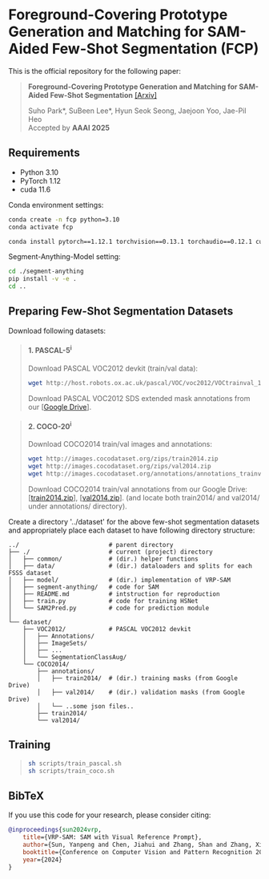 # Foreground-Covering Prototype Generation and Matching for SAM-Aided Few-Shot Segmentation (FCP)
This is the official repository for the following paper:
> **Foreground-Covering Prototype Generation and Matching for SAM-Aided Few-Shot Segmentation** [[Arxiv]](https://www.arxiv.org/abs/2501.00752)
> 
> Suho Park*, SuBeen Lee*, Hyun Seok Seong, Jaejoon Yoo, Jae-Pil Heo\
> Accepted by **AAAI 2025**


## Requirements

- Python 3.10
- PyTorch 1.12
- cuda 11.6

Conda environment settings:
```bash
conda create -n fcp python=3.10
conda activate fcp

conda install pytorch==1.12.1 torchvision==0.13.1 torchaudio==0.12.1 cudatoolkit=11.6 -c pytorch -c conda-forge
```

Segment-Anything-Model setting:
```bash
cd ./segment-anything
pip install -v -e .
cd ..
```

## Preparing Few-Shot Segmentation Datasets
Download following datasets:

> #### 1. PASCAL-5<sup>i</sup>
> Download PASCAL VOC2012 devkit (train/val data):
> ```bash
> wget http://host.robots.ox.ac.uk/pascal/VOC/voc2012/VOCtrainval_11-May-2012.tar
> ```
> Download PASCAL VOC2012 SDS extended mask annotations from our [[Google Drive](https://drive.google.com/file/d/10zxG2VExoEZUeyQl_uXga2OWHjGeZaf2/view?usp=sharing)].

> #### 2. COCO-20<sup>i</sup>
> Download COCO2014 train/val images and annotations: 
> ```bash
> wget http://images.cocodataset.org/zips/train2014.zip
> wget http://images.cocodataset.org/zips/val2014.zip
> wget http://images.cocodataset.org/annotations/annotations_trainval2014.zip
> ```
> Download COCO2014 train/val annotations from our Google Drive: [[train2014.zip](https://drive.google.com/file/d/1cwup51kcr4m7v9jO14ArpxKMA4O3-Uge/view?usp=sharing)], [[val2014.zip](https://drive.google.com/file/d/1PNw4U3T2MhzAEBWGGgceXvYU3cZ7mJL1/view?usp=sharing)].
> (and locate both train2014/ and val2014/ under annotations/ directory).


Create a directory '../dataset' for the above few-shot segmentation datasets and appropriately place each dataset to have following directory structure:

    ../                         # parent directory
    ├── ./                      # current (project) directory
    │   ├── common/             # (dir.) helper functions
    │   ├── data/               # (dir.) dataloaders and splits for each FSSS dataset
    │   ├── model/              # (dir.) implementation of VRP-SAM 
    │   ├── segment-anything/   # code for SAM
    │   ├── README.md           # intstruction for reproduction
    │   ├── train.py            # code for training HSNet
    │   └── SAM2Pred.py         # code for prediction module
    │    
    └── dataset/
        ├── VOC2012/            # PASCAL VOC2012 devkit
        │   ├── Annotations/
        │   ├── ImageSets/
        │   ├── ...
        │   └── SegmentationClassAug/
        └── COCO2014/           
            ├── annotations/
            │   ├── train2014/  # (dir.) training masks (from Google Drive) 
            │   ├── val2014/    # (dir.) validation masks (from Google Drive)
            │   └── ..some json files..
            ├── train2014/
            └── val2014/
       

## Training

> ```bash
>sh scripts/train_pascal.sh  
>sh scripts/train_coco.sh  
> ```


   
## BibTeX
If you use this code for your research, please consider citing:
````BibTeX
@inproceedings{sun2024vrp,
    title={VRP-SAM: SAM with Visual Reference Prompt},
    author={Sun, Yanpeng and Chen, Jiahui and Zhang, Shan and Zhang, Xinyu and Chen, Qiang and Zhang, Gang and Ding, Errui and Wang, Jingdong and Li, Zechao},
    booktitle={Conference on Computer Vision and Pattern Recognition 2024},
    year={2024}
}
````
